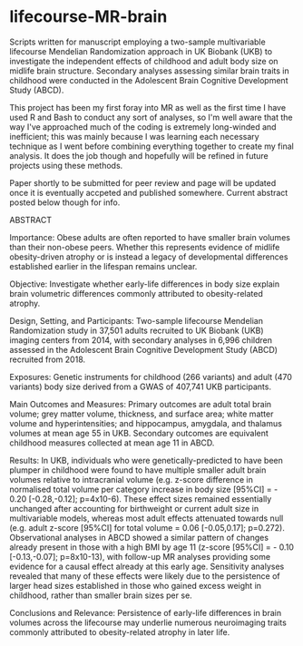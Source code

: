 # lifecourse-MR-brain
Scripts written for manuscript employing a two-sample multivariable lifecourse Mendelian Randomization approach in UK Biobank (UKB) to investigate the independent effects of childhood and adult body size on midlife brain structure. Secondary analyses assessing similar brain traits in childhood were conducted in the Adolescent Brain Cognitive Development Study (ABCD).

This project has been my first foray into MR as well as the first time I have used R and Bash to conduct any sort of analyses, so I'm well aware that the way I've approached much of the coding is extremely long-winded and inefficient; this was mainly because I was learning each necessary technique as I went before combining everything together to create my final analysis. It does the job though and hopefully will be refined in future projects using these methods.

Paper shortly to be submitted for peer review and page will be updated once it is eventually accpeted and published somewhere. Current abstract posted below though for info.

ABSTRACT

Importance: Obese adults are often reported to have smaller brain volumes than their non-obese peers. Whether this represents evidence of midlife obesity-driven atrophy or is instead a legacy of developmental differences established earlier in the lifespan remains unclear.

Objective: Investigate whether early-life differences in body size explain brain volumetric differences commonly attributed to obesity-related atrophy.

Design, Setting, and Participants: Two-sample lifecourse Mendelian Randomization study in 37,501 adults recruited to UK Biobank (UKB) imaging centers from 2014, with secondary analyses in 6,996 children assessed in the Adolescent Brain Cognitive Development Study (ABCD) recruited from 2018.

Exposures: Genetic instruments for childhood (266 variants) and adult (470 variants) body size derived from a GWAS of 407,741 UKB participants.

Main Outcomes and Measures: Primary outcomes are adult total brain volume; grey matter volume, thickness, and surface area; white matter volume and hyperintensities; and hippocampus, amygdala, and thalamus volumes at mean age 55 in UKB. Secondary outcomes are equivalent childhood measures collected at mean age 11 in ABCD.

Results: In UKB, individuals who were genetically-predicted to have been plumper in childhood were found to have multiple smaller adult brain volumes relative to intracranial volume (e.g. z-score difference in normalised total volume per category increase in body size [95%CI] = - 0.20 [-0.28,-0.12]; p=4x10-6). These effect sizes remained essentially unchanged after accounting for birthweight or current adult size in multivariable models, whereas most adult effects attenuated towards null (e.g. adult z-score [95%CI] for total volume = 0.06 [-0.05,0.17]; p=0.272). Observational analyses in ABCD showed a similar pattern of changes already present in those with a high BMI by age 11 (z-score [95%CI] = - 0.10 [-0.13,-0.07]; p=8x10-13), with follow-up MR analyses providing some evidence for a causal effect already at this early age. Sensitivity analyses revealed that many of these effects were likely due to the persistence of larger head sizes established in those who gained excess weight in childhood, rather than smaller brain sizes per se.

Conclusions and Relevance: Persistence of early-life differences in brain volumes across the lifecourse may underlie numerous neuroimaging traits commonly attributed to obesity-related atrophy in later life.

